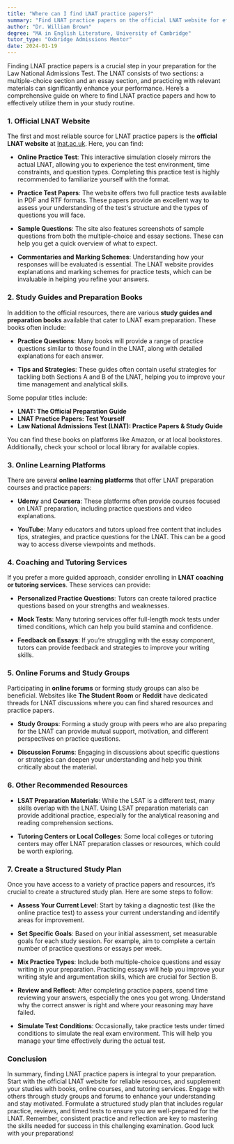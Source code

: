 ```yaml
---
title: "Where can I find LNAT practice papers?"
summary: "Find LNAT practice papers on the official LNAT website for effective preparation, including online tests and study materials to boost your performance."
author: "Dr. William Brown"
degree: "MA in English Literature, University of Cambridge"
tutor_type: "Oxbridge Admissions Mentor"
date: 2024-01-19
---
```


Finding LNAT practice papers is a crucial step in your preparation for the Law National Admissions Test. The LNAT consists of two sections: a multiple-choice section and an essay section, and practicing with relevant materials can significantly enhance your performance. Here’s a comprehensive guide on where to find LNAT practice papers and how to effectively utilize them in your study routine.

### 1. Official LNAT Website

The first and most reliable source for LNAT practice papers is the **official LNAT website** at [lnat.ac.uk](https://www.lnat.ac.uk/). Here, you can find:

- **Online Practice Test**: This interactive simulation closely mirrors the actual LNAT, allowing you to experience the test environment, time constraints, and question types. Completing this practice test is highly recommended to familiarize yourself with the format.

- **Practice Test Papers**: The website offers two full practice tests available in PDF and RTF formats. These papers provide an excellent way to assess your understanding of the test's structure and the types of questions you will face.

- **Sample Questions**: The site also features screenshots of sample questions from both the multiple-choice and essay sections. These can help you get a quick overview of what to expect.

- **Commentaries and Marking Schemes**: Understanding how your responses will be evaluated is essential. The LNAT website provides explanations and marking schemes for practice tests, which can be invaluable in helping you refine your answers.

### 2. Study Guides and Preparation Books

In addition to the official resources, there are various **study guides and preparation books** available that cater to LNAT exam preparation. These books often include:

- **Practice Questions**: Many books will provide a range of practice questions similar to those found in the LNAT, along with detailed explanations for each answer.

- **Tips and Strategies**: These guides often contain useful strategies for tackling both Sections A and B of the LNAT, helping you to improve your time management and analytical skills.

Some popular titles include:

- **LNAT: The Official Preparation Guide**
- **LNAT Practice Papers: Test Yourself**
- **Law National Admissions Test (LNAT): Practice Papers & Study Guide**

You can find these books on platforms like Amazon, or at local bookstores. Additionally, check your school or local library for available copies.

### 3. Online Learning Platforms

There are several **online learning platforms** that offer LNAT preparation courses and practice papers:

- **Udemy** and **Coursera**: These platforms often provide courses focused on LNAT preparation, including practice questions and video explanations.

- **YouTube**: Many educators and tutors upload free content that includes tips, strategies, and practice questions for the LNAT. This can be a good way to access diverse viewpoints and methods.

### 4. Coaching and Tutoring Services

If you prefer a more guided approach, consider enrolling in **LNAT coaching or tutoring services**. These services can provide:

- **Personalized Practice Questions**: Tutors can create tailored practice questions based on your strengths and weaknesses.

- **Mock Tests**: Many tutoring services offer full-length mock tests under timed conditions, which can help you build stamina and confidence.

- **Feedback on Essays**: If you’re struggling with the essay component, tutors can provide feedback and strategies to improve your writing skills.

### 5. Online Forums and Study Groups

Participating in **online forums** or forming study groups can also be beneficial. Websites like **The Student Room** or **Reddit** have dedicated threads for LNAT discussions where you can find shared resources and practice papers.

- **Study Groups**: Forming a study group with peers who are also preparing for the LNAT can provide mutual support, motivation, and different perspectives on practice questions.

- **Discussion Forums**: Engaging in discussions about specific questions or strategies can deepen your understanding and help you think critically about the material.

### 6. Other Recommended Resources

- **LSAT Preparation Materials**: While the LSAT is a different test, many skills overlap with the LNAT. Using LSAT preparation materials can provide additional practice, especially for the analytical reasoning and reading comprehension sections.

- **Tutoring Centers or Local Colleges**: Some local colleges or tutoring centers may offer LNAT preparation classes or resources, which could be worth exploring.

### 7. Create a Structured Study Plan

Once you have access to a variety of practice papers and resources, it’s crucial to create a structured study plan. Here are some steps to follow:

- **Assess Your Current Level**: Start by taking a diagnostic test (like the online practice test) to assess your current understanding and identify areas for improvement.

- **Set Specific Goals**: Based on your initial assessment, set measurable goals for each study session. For example, aim to complete a certain number of practice questions or essays per week.

- **Mix Practice Types**: Include both multiple-choice questions and essay writing in your preparation. Practicing essays will help you improve your writing style and argumentation skills, which are crucial for Section B.

- **Review and Reflect**: After completing practice papers, spend time reviewing your answers, especially the ones you got wrong. Understand why the correct answer is right and where your reasoning may have failed.

- **Simulate Test Conditions**: Occasionally, take practice tests under timed conditions to simulate the real exam environment. This will help you manage your time effectively during the actual test.

### Conclusion

In summary, finding LNAT practice papers is integral to your preparation. Start with the official LNAT website for reliable resources, and supplement your studies with books, online courses, and tutoring services. Engage with others through study groups and forums to enhance your understanding and stay motivated. Formulate a structured study plan that includes regular practice, reviews, and timed tests to ensure you are well-prepared for the LNAT. Remember, consistent practice and reflection are key to mastering the skills needed for success in this challenging examination. Good luck with your preparations!
    